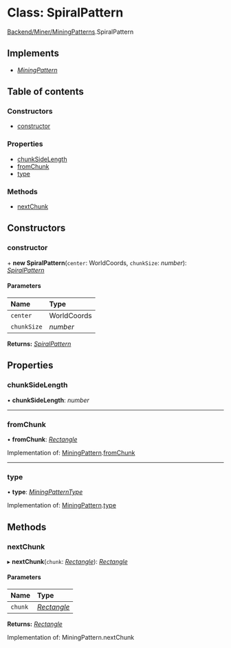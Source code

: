 # Class: SpiralPattern

[Backend/Miner/MiningPatterns](../modules/backend_miner_miningpatterns.md).SpiralPattern

## Implements

- [_MiningPattern_](../interfaces/backend_miner_miningpatterns.miningpattern.md)

## Table of contents

### Constructors

- [constructor](backend_miner_miningpatterns.spiralpattern.md#constructor)

### Properties

- [chunkSideLength](backend_miner_miningpatterns.spiralpattern.md#chunksidelength)
- [fromChunk](backend_miner_miningpatterns.spiralpattern.md#fromchunk)
- [type](backend_miner_miningpatterns.spiralpattern.md#type)

### Methods

- [nextChunk](backend_miner_miningpatterns.spiralpattern.md#nextchunk)

## Constructors

### constructor

\+ **new SpiralPattern**(`center`: WorldCoords, `chunkSize`: _number_): [_SpiralPattern_](backend_miner_miningpatterns.spiralpattern.md)

#### Parameters

| Name        | Type        |
| :---------- | :---------- |
| `center`    | WorldCoords |
| `chunkSize` | _number_    |

**Returns:** [_SpiralPattern_](backend_miner_miningpatterns.spiralpattern.md)

## Properties

### chunkSideLength

• **chunkSideLength**: _number_

---

### fromChunk

• **fromChunk**: [_Rectangle_](../interfaces/_types_global_globaltypes.rectangle.md)

Implementation of: [MiningPattern](../interfaces/backend_miner_miningpatterns.miningpattern.md).[fromChunk](../interfaces/backend_miner_miningpatterns.miningpattern.md#fromchunk)

---

### type

• **type**: [_MiningPatternType_](../enums/backend_miner_miningpatterns.miningpatterntype.md)

Implementation of: [MiningPattern](../interfaces/backend_miner_miningpatterns.miningpattern.md).[type](../interfaces/backend_miner_miningpatterns.miningpattern.md#type)

## Methods

### nextChunk

▸ **nextChunk**(`chunk`: [_Rectangle_](../interfaces/_types_global_globaltypes.rectangle.md)): [_Rectangle_](../interfaces/_types_global_globaltypes.rectangle.md)

#### Parameters

| Name    | Type                                                                |
| :------ | :------------------------------------------------------------------ |
| `chunk` | [_Rectangle_](../interfaces/_types_global_globaltypes.rectangle.md) |

**Returns:** [_Rectangle_](../interfaces/_types_global_globaltypes.rectangle.md)

Implementation of: MiningPattern.nextChunk
